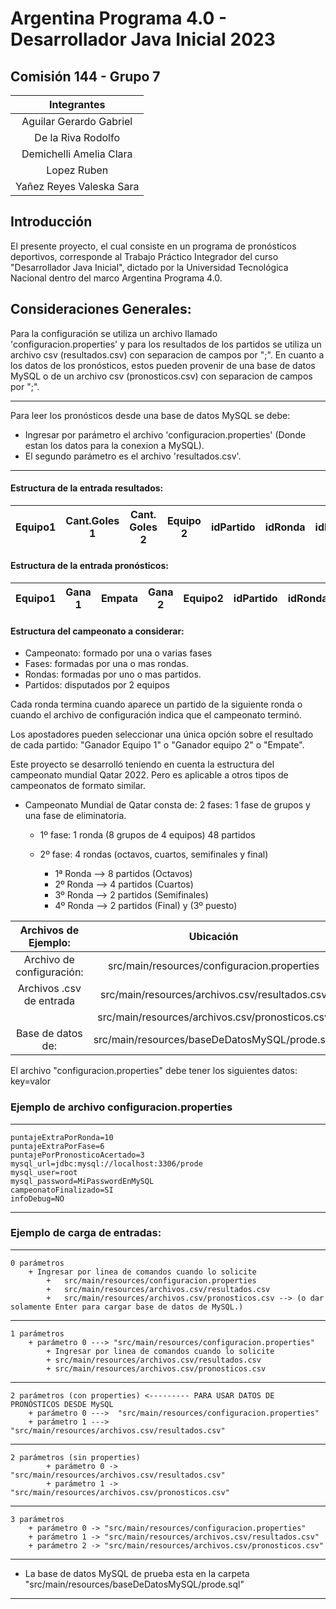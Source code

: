 # Argentina Programa 4.0 - Desarrollador Java Inicial 2023
## Comisión 144 - Grupo 7
|Integrantes|
| :-------: |
|Aguilar Gerardo Gabriel|
|De la Riva Rodolfo|
|Demichelli Amelia Clara|
|Lopez Ruben|
|Yañez Reyes Valeska Sara|

## Introducción
El presente proyecto, el cual consiste en un programa de pronósticos deportivos, corresponde al Trabajo Práctico Integrador del curso "Desarrollador Java Inicial", dictado por la Universidad Tecnológica Nacional dentro del marco Argentina Programa 4.0.

## Consideraciones Generales:
Para la configuración se utiliza un archivo llamado 'configuracion.properties' y para los resultados
de los partidos se utiliza un archivo csv (resultados.csv) con separacion de campos por ";".
En cuanto a los datos de los pronósticos, estos pueden provenir de una base de datos MySQL o de un
archivo csv (pronosticos.csv) con separacion de campos por ";".

----
Para leer los pronósticos desde una base de datos MySQL se debe:
- Ingresar por parámetro el archivo 'configuracion.properties' (Donde estan los datos para la conexion a MySQL).
- El segundo parámetro es el archivo 'resultados.csv'.

----
#### Estructura de la entrada resultados:
|  Equipo1 | Cant.Goles 1   |  Cant. Goles 2 | Equipo 2  | idPartido  |idRonda   |idFase   |
| :-----------: | :------------: | :------------: | :------------: | :------------: | :------------: | :------------: |

#### Estructura de la entrada pronósticos:
|  Equipo1 | Gana 1 | Empata | Gana 2  |Equipo2|idPartido|idRonda|Participante|idFase|idPronostico|
| :------: | :----: | :----: | :-----: | :---: | :-----: | :---: | :---------:| :---:| :---------:|

#### Estructura del campeonato a considerar:
- Campeonato: formado por una o varias fases
- Fases: formadas por  una o mas rondas.
- Rondas: formadas por uno o mas partidos.
- Partidos: disputados por 2 equipos

Cada ronda termina cuando aparece un partido de la siguiente ronda o cuando el archivo de configuración indica que el campeonato terminó.

Los apostadores pueden seleccionar una única opción sobre el resultado de cada partido: "Ganador Equipo 1" o "Ganador equipo 2" o "Empate".

Este proyecto se desarrolló teniendo en cuenta la estructura del campeonato mundial Qatar 2022. Pero es aplicable a otros tipos de campeonatos de formato similar.

+ Campeonato Mundial de Qatar consta de: 2 fases: 1 fase de grupos y una fase de eliminatoria.

    + 1º fase: 1 ronda  (8 grupos de 4 equipos) 48 partidos
      
    + 2º fase: 4 rondas (octavos, cuartos, semifinales y final)
        + 1ª Ronda --> 8 partidos (Octavos)
        + 2º Ronda --> 4 partidos (Cuartos)
        + 3º Ronda --> 2 partidos (Semifinales)
        + 4º Ronda --> 2 partidos (Final) y (3º puesto)

|Archivos de Ejemplo:|Ubicación|
| :------------: | :------------: |
|Archivo de configuración:|     src/main/resources/configuracion.properties|
|Archivos .csv de entrada      |src/main/resources/archivos.csv/resultados.csv|
| |src/main/resources/archivos.csv/pronosticos.csv|
|Base de datos de:| src/main/resources/baseDeDatosMySQL/prode.sql|


El archivo "configuracion.properties" debe tener los siguientes datos: key=valor

### Ejemplo de archivo configuracion.properties

-----------------------------------
    puntajeExtraPorRonda=10
    puntajeExtraPorFase=6
    puntajePorPronosticoAcertado=3
    mysql_url=jdbc:mysql://localhost:3306/prode
    mysql_user=root
    mysql_password=MiPasswordEnMySQL
    campeonatoFinalizado=SI
    infoDebug=NO
--------------------------------------------

### Ejemplo de carga de entradas:

---
    0 parámetros
        + Ingresar por linea de comandos cuando lo solicite
            +   src/main/resources/configuracion.properties
            +   src/main/resources/archivos.csv/resultados.csv
            +   src/main/resources/archivos.csv/pronosticos.csv --> (o dar solamente Enter para cargar base de datos de MySQL.)
----
    1 parámetros
        + parámetro 0 ---> "src/main/resources/configuracion.properties"
            + Ingresar por linea de comandos cuando lo solicite
            + src/main/resources/archivos.csv/resultados.csv
            + src/main/resources/archivos.csv/pronosticos.csv
---
    2 parámetros (con properties) <--------- PARA USAR DATOS DE PRONÓSTICOS DESDE MySQL
        + parámetro 0 --->  "src/main/resources/configuracion.properties"
        + parámetro 1 --->  "src/main/resources/archivos.csv/resultados.csv"
---
    2 parámetros (sin properties)
            + parámetro 0 -> "src/main/resources/archivos.csv/resultados.csv"
            + parámetro 1 -> "src/main/resources/archivos.csv/pronosticos.csv"
---
    3 parámetros
        + parámetro 0 -> "src/main/resources/configuracion.properties"
        + parámetro 1 -> "src/main/resources/archivos.csv/resultados.csv"
        + parámetro 2 -> "src/main/resources/archivos.csv/pronosticos.csv"
------------------------------------------------------------------------------------------------------
- La base de datos MySQL de prueba esta en la carpeta "src/main/resources/baseDeDatosMySQL/prode.sql"
------------------------------------------------------------------------------------------------------ 
